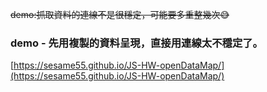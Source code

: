 ~~demo:抓取資料的連線不是很穩定，可能要多重整幾次😅~~
### demo - 先用複製的資料呈現，直接用連線太不穩定了。
[https://sesame55.github.io/JS-HW-openDataMap/](https://sesame55.github.io/JS-HW-openDataMap/)
